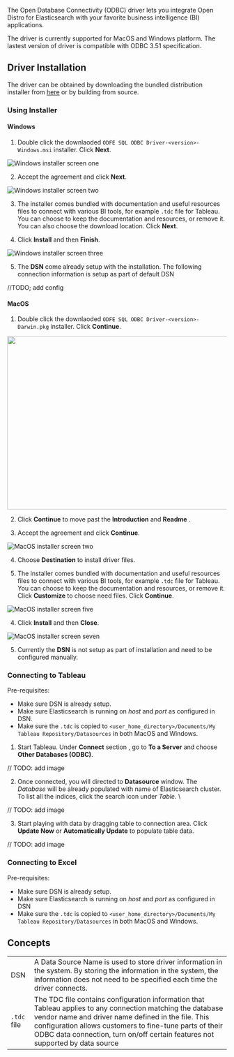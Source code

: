 

The Open Database Connectivity (ODBC) driver lets you integrate Open Distro for Elasticsearch with your favorite business intelligence (BI) applications.


The driver is currently supported for MacOS and Windows platform. The lastest version of driver is compatible with ODBC 3.51 specification.


## Driver Installation

The driver can be obtained by downloading the bundled distribution installer from [here](https://opendistro.github.io/for-elasticsearch/downloads.html) or by building from source.

###  Using Installer

#### Windows

1. Double click the downlaoded `ODFE SQL ODBC Driver-<version>-Windows.msi` installer. Click **Next**.

![Windows installer screen one](img/windows_installer_home.png)

2. Accept the agreement and click **Next**.

![Windows installer screen two](img/windows_installer_select_and_browse.png)

3. The installer comes bundled with documentation and useful resources files to connect with various BI tools, for example `.tdc` file for Tableau. You can choose to keep the documentation and resources, or remove it. You can also choose the download location. Click **Next**.

4. Click **Install** and then **Finish**.

![Windows installer screen three](img/windows_installer_install.png)

5. The **DSN** come already setup with the installation. The following connection information is setup as part of default DSN

//TODO; add config

#### MacOS

1. Double click the downlaoded `ODFE SQL ODBC Driver-<version>-Darwin.pkg` installer. Click **Continue**.


<p align="center">
  <img src="img/mac_installer_home.png" width="506" height="397">
</p>


2. Click **Continue** to move past the **Introduction** and **Readme** .

3. Accept the agreement and click **Continue**.

![MacOS installer screen two](img/mac_installer_license.png)

4. Choose **Destination** to install driver files.

5. The installer comes bundled with documentation and useful resources files to connect with various BI tools, for example `.tdc` file for Tableau. You can choose to keep the documentation and resources, or remove it. Click **Customize** to choose need files. Click **Continue**.

![MacOS installer screen five](img/mac_installer_select_and_browse.png)

4. Click **Install** and then **Close**.

![MacOS installer screen seven](img/mac_installer_succesful.png)

5. Currently the **DSN** is not setup as part of installation and need to be configured manually.


### Connecting to Tableau

Pre-requisites:

- Make sure DSN is already setup.
- Make sure Elasticsearch is running on _host_ and _port_ as configured in DSN.
- Make sure the `.tdc` is copied to `<user_home_directory>/Documents/My Tableau Repository/Datasources` in both MacOS and Windows.

1. Start Tableau. Under **Connect** section , go to **To a Server** and choose **Other Databases (ODBC)**.

// TODO: add image

2. Once connected, you will directed to  **Datasource** window. The _Database_ will be already populated with name of Elasticsearch cluster.
To list all the indices, click the search icon under _Table_. \

// TODO: add image

3. Start playing with data by dragging table to connection area. Click **Update Now** or **Automatically Update** to populate table data.

// TODO: add image

### Connecting to Excel

Pre-requisites:

- Make sure DSN is already setup.
- Make sure Elasticsearch is running on _host_ and _port_ as configured in DSN
- Make sure the `.tdc` is copied to `<user_home_directory>/Documents/My Tableau Repository/Datasources` in both MacOS and Windows.





## Concepts

 |      |   |
 | ------------- |-------------|
 |  DSN    | A Data Source Name is used to store driver information in the system. By storing the information in the system, the information does not need to be specified each time the driver connects. |
 |  `.tdc` file    | The TDC file contains configuration information that Tableau applies to any connection matching the database vendor name and driver name defined in the file. This configuration allows customers to fine-tune parts of their ODBC data connection, turn on/off certain features not supported by data source|
